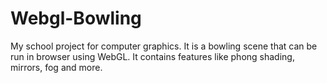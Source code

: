 # Webgl-Bowling
My school project for computer graphics. It is a bowling scene that can be run in browser using WebGL.
It contains features like phong shading, mirrors, fog and more.

